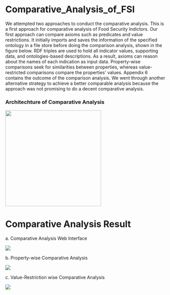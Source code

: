 # Comparative_Analysis_of_FSI

We attempted two approaches to conduct the comparative analysis. This is a first approach for comparative analysis of Food Security Indictors. Our first approach can compare axioms such as predicates and value restrictions. It initially imports and saves the information of the specified ontology in a file store before doing the comparison analysis, shown in the figure below. RDF triples are used to hold all indicator values, supporting data, and ontologies-based descriptions. As a result, axioms can reason about the names of each indication as input data. Property-wise comparisons seek for similarities between properties, whereas value-restricted comparisons compare the properties' values. Appendix 6 contains the outcome of the comparison analysis. We went through another alternative strategy to achieve a better comparable analysis because the approach was not promising to do a decent comparative analysis.

### Architechture of Comparative Analysis
<p float="left">
  <img src="https://user-images.githubusercontent.com/35718781/172491387-a141861c-2d44-4ef2-b8bc-b66f93cb6927.png" width="300" />
</p>

# Comparative Analysis Result

a. Comparative Analysis Web Interface
<p float="left">
  <img src="https://user-images.githubusercontent.com/35718781/172500890-ac3c7597-f240-45be-b2bb-0661cc3a3147.png"/>
</p>

b. Property-wise Comparative Analysis
<p float="left">
  <img src="https://user-images.githubusercontent.com/35718781/172501166-90d5a5a0-3698-4fad-8b39-3816587fc676.png">
</p>

c. Value-Restriction wise Comparative Analysis
<p float="left">
  <img src="https://user-images.githubusercontent.com/35718781/172501366-acd1f7e2-8efd-404b-bbca-eb80126b142f.png">
</p>
